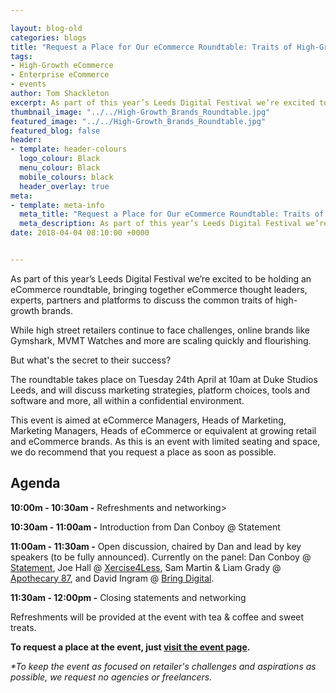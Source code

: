 ```yaml
--- 

layout: blog-old
categories: blogs
title: "Request a Place for Our eCommerce Roundtable: Traits of High-Growth eCommerce Brands"
tags:
- High-Growth eCommerce
- Enterprise eCommerce
- events
author: Tom Shackleton
excerpt: As part of this year’s Leeds Digital Festival we’re excited to be holding an eCommerce roundtable, bringing together eCommerce thought leaders, experts, partners and platforms to discuss the common traits of high-growth brands.
thumbnail_image: "../../High-Growth_Brands_Roundtable.jpg"
featured_image: "../../High-Growth_Brands_Roundtable.jpg"
featured_blog: false
header:
- template: header-colours
  logo_colour: Black
  menu_colour: Black
  mobile_colours: black
  header_overlay: true
meta:
- template: meta-info
  meta_title: "Request a Place for Our eCommerce Roundtable: Traits of High-Growth eCommerce Brands"
  meta_description: As part of this year’s Leeds Digital Festival we’re excited to be holding an eCommerce roundtable, bringing together eCommerce thought leaders, experts, partners and platforms to discuss the common traits of high-growth brands.
date: 2018-04-04 08:10:00 +0000


--- 
```

As part of this year’s Leeds Digital Festival we’re excited to be holding an eCommerce roundtable, bringing together eCommerce thought leaders, experts, partners and platforms to discuss the common traits of high-growth brands.

While high street retailers continue to face challenges, online brands like Gymshark, MVMT Watches and more are scaling quickly and flourishing.

But what's the secret to their success?

The roundtable takes place on Tuesday 24th April at 10am at Duke Studios Leeds, and will discuss marketing strategies, platform choices, tools and software and more, all within a confidential environment.

This event is aimed at eCommerce Managers, Heads of Marketing, Marketing Managers, Heads of eCommerce or equivalent at growing retail and eCommerce brands. As this is an event with limited seating and space, we do recommend that you request a place as soon as possible.

  

Agenda
------

**10:00m - 10:30am -** Refreshments and networking>

**10:30am - 11:00am -** Introduction from Dan Conboy @ Statement

**11:00am - 11:30am -** Open discussion, chaired by Dan and lead by key speakers (to be fully announced). Currently on the panel: Dan Conboy @ [Statement](https://www.statementagency.com/), Joe Hall @ [Xercise4Less](https://www.xercise4less.co.uk/), Sam Martin & Liam Grady @ [Apothecary 87](https://www.apothecary87.co.uk/), and David Ingram @ [Bring Digital](https://www.bringdigital.co.uk/).

**11:30am - 12:00pm -** Closing statements and networking

Refreshments will be provided at the event with tea & coffee and sweet treats.

  

**To request a place at the event, just [visit the event page](https://www.eventbrite.co.uk/e/ecommerce-roundtable-traits-of-high-growth-ecommerce-brands-tickets-43706615664).**

_\*To keep the event as focused on retailer's challenges and aspirations as possible, we request no agencies or freelancers._
